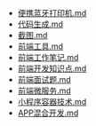 - [便携蓝牙打印机.md](1000-技术\2100-前端开发\其它\便携蓝牙打印机.md)- [代码生成.md](1000-技术\2100-前端开发\其它\代码生成.md)- [截图.md](1000-技术\2100-前端开发\其它\截图.md)- [前端工具.md](1000-技术\2100-前端开发\其它\前端工具.md)- [前端工作笔记.md](1000-技术\2100-前端开发\其它\前端工作笔记.md)- [前端开发知识点.md](1000-技术\2100-前端开发\其它\前端开发知识点.md)- [前端面试题.md](1000-技术\2100-前端开发\其它\前端面试题.md)- [前端微服务.md](1000-技术\2100-前端开发\其它\前端微服务.md)- [小程序容器技术.md](1000-技术\2100-前端开发\其它\小程序容器技术.md)- [APP混合开发.md](1000-技术\2100-前端开发\其它\APP混合开发.md)